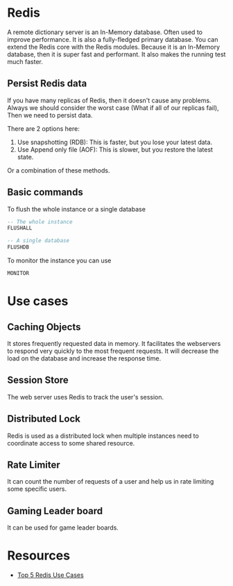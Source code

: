 # Redis

A remote dictionary server is an In-Memory database. Often used to improve performance. It is also a fully-fledged primary database. You can extend the Redis core with the Redis modules. Because it is an In-Memory database, then it is super fast and performant. It also makes the running test much faster. 

## Persist Redis data

If you have many replicas of Redis, then it doesn't cause any problems. Always we should consider the worst case (What if all of our replicas fail), Then we need to persist data.

There are 2 options here:

1. Use snapshotting (RDB): This is faster, but you lose your latest data.
2. Use Append only file (AOF): This is slower, but you restore the latest state.

Or a combination of these methods.

## Basic commands

To flush the whole instance or a single database

```sql
-- The whole instance
FLUSHALL

-- A single database
FLUSHDB
```

To monitor the instance you can use 

```sql
MONITOR
```

# Use cases

## Caching Objects

It stores frequently requested data in memory. It facilitates the webservers to respond very quickly to the most frequent requests. It will decrease the load on the database and increase the response time.

## Session Store

The web server uses Redis to track the user's session.

## Distributed Lock

Redis is used as a distributed lock when multiple instances need to coordinate access to some shared resource.

## Rate Limiter

It can count the number of requests of a user and help us in rate limiting some specific users.

## Gaming Leader board

It can be used for game leader boards.

# Resources

- [Top 5 Redis Use Cases](https://www.youtube.com/watch?v=a4yX7RUgTxI)